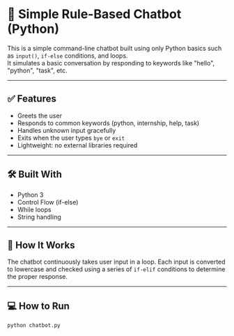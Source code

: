 # 🤖 Simple Rule-Based Chatbot (Python)

This is a simple command-line chatbot built using only Python basics such as `input()`, `if-else` conditions, and loops.  
It simulates a basic conversation by responding to keywords like "hello", "python", "task", etc.

---

## ✅ Features
- Greets the user
- Responds to common keywords (python, internship, help, task)
- Handles unknown input gracefully
- Exits when the user types `bye` or `exit`
- Lightweight: no external libraries required

---

## 🛠 Built With
- Python 3
- Control Flow (if-else)
- While loops
- String handling

---

## 💬 How It Works
The chatbot continuously takes user input in a loop.
Each input is converted to lowercase and checked using a series of `if-elif` conditions to determine the proper response.

---

## 💻 How to Run
```bash
python chatbot.py
